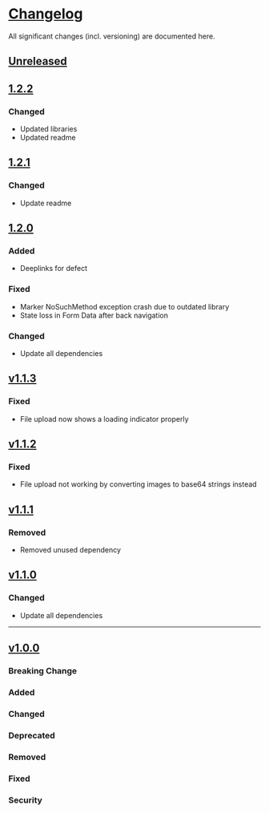 # [Changelog](https://keepachangelog.com/en/1.1.0/)

All significant changes (incl. versioning) are documented here.

## [Unreleased](https://git-dev.solingen.de/smartcityapp/modules/oscadefect-android/-/releases)

## [1.2.2](https://git-dev.solingen.de/smartcityapp/modules/oscadefect-android/-/tags/1.2.2)

### Changed
- Updated libraries
- Updated readme

## [1.2.1](https://git-dev.solingen.de/smartcityapp/modules/oscadefect-android/-/tags/1.2.1)

### Changed
- Update readme

## [1.2.0](https://git-dev.solingen.de/smartcityapp/modules/oscadefect-android/-/tags/1.2.0)

### Added

- Deeplinks for defect

### Fixed

- Marker NoSuchMethod exception crash due to outdated library
- State loss in Form Data after back navigation

### Changed
- Update all dependencies

## [v1.1.3](https://git-dev.solingen.de/smartcityapp/modules/oscadefect-android/-/tags/1.1.3)

### Fixed

- File upload now shows a loading indicator properly

## [v1.1.2](https://git-dev.solingen.de/smartcityapp/modules/oscadefect-android/-/tags/1.1.2)

### Fixed

- File upload not working by converting images to base64 strings instead

## [v1.1.1](https://git-dev.solingen.de/smartcityapp/modules/oscadefect-android/-/tags/1.1.1)

### Removed

- Removed unused dependency

## [v1.1.0](https://git-dev.solingen.de/smartcityapp/modules/oscadefect-android/-/tags/1.1.0)

### Changed

- Update all dependencies

---

## [v1.0.0](https://git-dev.solingen.de/smartcityapp/modules/oscadefect-android/-/tags/1.0.0)

### Breaking Change

### Added

### Changed

### Deprecated

### Removed

### Fixed

### Security
